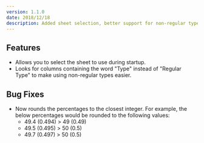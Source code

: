 ```yaml
---
version: 1.1.0
date: 2018/12/18
description: Added sheet selection, better support for non-regular types, and fixed a rounding bug.
---
```


## Features

* Allows you to select the sheet to use during startup.
* Looks for columns containing the word "Type" instead of "Regular Type" to make using non-regular types easier.

## Bug Fixes

* Now rounds the percentages to the closest integer. For example, the below percentages would be rounded to the following values:
    * 49.4 (0.494) > 49 (0.49)
    * 49.5 (0.495) > 50 (0.5)
    * 49.7 (0.497) > 50 (0.5)